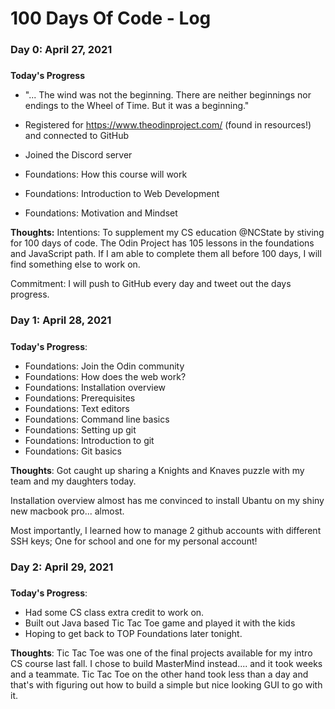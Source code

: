 # 100 Days Of Code - Log

### Day 0: April 27, 2021
##### 

**Today's Progress**
- "... The wind was not the beginning. There are neither beginnings nor endings to the Wheel of Time. But it was a beginning." 

- Registered for https://www.theodinproject.com/ (found in resources!) and connected to GitHub
- Joined the Discord server

- Foundations: How this course will work
- Foundations: Introduction to Web Development
- Foundations: Motivation and Mindset


**Thoughts:** 
Intentions: To supplement my CS education @NCState by stiving for 100 days of code. The Odin Project has 105 lessons in the foundations and JavaScript path. If I am able to complete them all before 100 days, I will find something else to work on. 

Commitment: I will push to GitHub every day and tweet out the days progress. 

### Day 1: April 28, 2021
##### 

**Today's Progress**: 

- Foundations: Join the Odin community
- Foundations: How does the web work? 
- Foundations: Installation overview
- Foundations: Prerequisites
- Foundations: Text editors
- Foundations: Command line basics
- Foundations: Setting up git
- Foundations: Introduction to git
- Foundations: Git basics

**Thoughts**: 
Got caught up sharing a Knights and Knaves puzzle with my team and my daughters today.

Installation overview almost has me convinced to install Ubantu on my shiny new macbook pro... almost. 

Most importantly, I learned how to manage 2 github accounts with different SSH keys; One for school and one for my personal account!

### Day 2: April 29, 2021
##### 

**Today's Progress**: 

- Had some CS class extra credit to work on.
- Built out Java based Tic Tac Toe game and played it with the kids 
- Hoping to get back to TOP Foundations later tonight. 

**Thoughts**: 
Tic Tac Toe was one of the final projects available for my intro CS course last fall. I chose to build MasterMind instead.... and it took weeks and a teammate. Tic Tac Toe on the other hand took less than a day and that's with figuring out how to build a simple but nice looking GUI to go with it. 